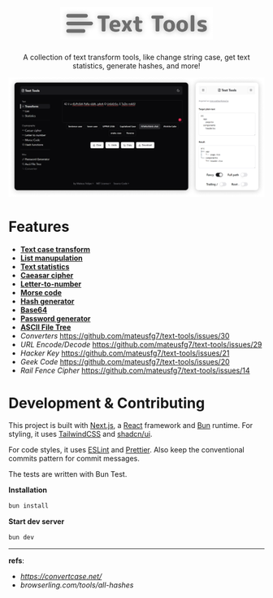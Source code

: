 <div align="center">
  
<h1> <img src=".github/assets/banner.png" width="300" /> </h1>

A collection of text transform tools, like change string case, get text statistics, generate hashes, and more!

![screenshots](.github/assets/screenshots.png)

</div>

# Features

- [**Text case transform**](https://text.mateusf.com/text/transform)
- [**List manupulation**](https://text.mateusf.com/text/list)
- [**Text statistics**](https://text.mateusf.com/text/statistics)
- [**Caeasar cipher**](https://text.mateusf.com/cryptography/caesar)
- [**Letter-to-number**](https://text.mateusf.com/cryptography/letter-number)
- [**Morse code**](https://text.mateusf.com/cryptography/morse)
- [**Hash generator**](https://text.mateusf.com/cryptography/hash)
- [**Base64**](https://text.mateusf.com/cryptography/base64)
- [**Password generator**](https://text.mateusf.com/misc/password)
- [**ASCII File Tree**](https://text.mateusf.com/misc/tree)
- _Converters_ https://github.com/mateusfg7/text-tools/issues/30
- _URL Encode/Decode_ https://github.com/mateusfg7/text-tools/issues/29
- _Hacker Key_ https://github.com/mateusfg7/text-tools/issues/21
- _Geek Code_ https://github.com/mateusfg7/text-tools/issues/20
- _Rail Fence Cipher_ https://github.com/mateusfg7/text-tools/issues/14

# Development & Contributing

This project is built with [Next.js](https://nextjs.org/), a [React](https://react.dev/) framework and [Bun](https://bun.sh/) runtime. For styling, it uses [TailwindCSS](https://tailwindcss.com/) and [shadcn/ui](https://ui.shadcn.com/).

For code styles, it uses [ESLint](https://eslint.org/) and [Prettier](https://prettier.io/). Also keep the conventional commits pattern for commit messages.

The tests are written with Bun Test.

**Installation**

```bash
bun install
```

**Start dev server**

```bash
bun dev
```

---

**refs**:

- _https://convertcase.net/_
- _browserling.com/tools/all-hashes_
